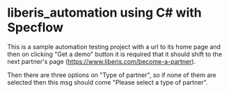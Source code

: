 # liberis_automation using C# with Specflow

This is a sample automation testing project
with a url to its home page and then on clicking 
"Get a demo" button it is required that it should shift to 
the next partner's page (https://www.liberis.com/become-a-partner).

Then there are three options on "Type of partner", 
so if none of them are selected then this msg should come
"Please select a type of partner".
